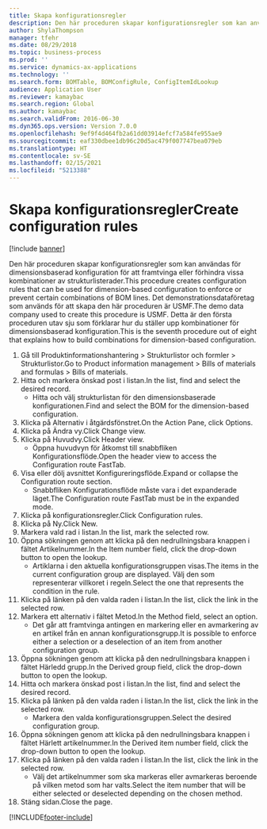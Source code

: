 ```yaml
---
title: Skapa konfigurationsregler
description: Den här proceduren skapar konfigurationsregler som kan användas för dimensionsbaserad konfiguration för att framtvinga eller förhindra vissa kombinationer av strukturlisterader.
author: ShylaThompson
manager: tfehr
ms.date: 08/29/2018
ms.topic: business-process
ms.prod: ''
ms.service: dynamics-ax-applications
ms.technology: ''
ms.search.form: BOMTable, BOMConfigRule, ConfigItemIdLookup
audience: Application User
ms.reviewer: kamaybac
ms.search.region: Global
ms.author: kamaybac
ms.search.validFrom: 2016-06-30
ms.dyn365.ops.version: Version 7.0.0
ms.openlocfilehash: 9ef9f4d464fb2a61dd03914efcf7a584fe955ae9
ms.sourcegitcommit: eaf330dbee1db96c20d5ac479f007747bea079eb
ms.translationtype: HT
ms.contentlocale: sv-SE
ms.lasthandoff: 02/15/2021
ms.locfileid: "5213388"
---
```

# <a name="create-configuration-rules"></a><span data-ttu-id="8a00c-103">Skapa konfigurationsregler</span><span class="sxs-lookup"><span data-stu-id="8a00c-103">Create configuration rules</span></span>

[!include [banner](../../includes/banner.md)]

<span data-ttu-id="8a00c-104">Den här proceduren skapar konfigurationsregler som kan användas för dimensionsbaserad konfiguration för att framtvinga eller förhindra vissa kombinationer av strukturlisterader.</span><span class="sxs-lookup"><span data-stu-id="8a00c-104">This procedure creates configuration rules that can be used for dimension-based configuration to enforce or prevent certain combinations of BOM lines.</span></span> <span data-ttu-id="8a00c-105">Det demonstrationsdataföretag som används för att skapa den här proceduren är USMF.</span><span class="sxs-lookup"><span data-stu-id="8a00c-105">The demo data company used to create this procedure is USMF.</span></span> <span data-ttu-id="8a00c-106">Detta är den första proceduren utav sju som förklarar hur du ställer upp kombinationer för dimensionsbaserad konfiguration.</span><span class="sxs-lookup"><span data-stu-id="8a00c-106">This is the seventh procedure out of eight that explains how to build combinations for dimension-based configuration.</span></span>

1. <span data-ttu-id="8a00c-107">Gå till Produktinformationshantering > Strukturlistor och formler > Strukturlistor.</span><span class="sxs-lookup"><span data-stu-id="8a00c-107">Go to Product information management > Bills of materials and formulas > Bills of materials.</span></span>
2. <span data-ttu-id="8a00c-108">Hitta och markera önskad post i listan.</span><span class="sxs-lookup"><span data-stu-id="8a00c-108">In the list, find and select the desired record.</span></span>
    * <span data-ttu-id="8a00c-109">Hitta och välj strukturlistan för den dimensionsbaserade konfigurationen.</span><span class="sxs-lookup"><span data-stu-id="8a00c-109">Find and select the BOM for the dimension-based configuration.</span></span>  
3. <span data-ttu-id="8a00c-110">Klicka på Alternativ i åtgärdsfönstret.</span><span class="sxs-lookup"><span data-stu-id="8a00c-110">On the Action Pane, click Options.</span></span>
4. <span data-ttu-id="8a00c-111">Klicka på Ändra vy.</span><span class="sxs-lookup"><span data-stu-id="8a00c-111">Click Change view.</span></span>
5. <span data-ttu-id="8a00c-112">Klicka på Huvudvy.</span><span class="sxs-lookup"><span data-stu-id="8a00c-112">Click Header view.</span></span>
    * <span data-ttu-id="8a00c-113">Öppna huvudvyn för åtkomst till snabbfliken Konfigurationsflöde.</span><span class="sxs-lookup"><span data-stu-id="8a00c-113">Open the header view to access the Configuration route FastTab.</span></span>  
6. <span data-ttu-id="8a00c-114">Visa eller dölj avsnittet Konfigureringsflöde.</span><span class="sxs-lookup"><span data-stu-id="8a00c-114">Expand or collapse the Configuration route section.</span></span>
    * <span data-ttu-id="8a00c-115">Snabbfliken Konfigurationsflöde måste vara i det expanderade läget.</span><span class="sxs-lookup"><span data-stu-id="8a00c-115">The Configuration route FastTab must be in the expanded mode.</span></span>  
7. <span data-ttu-id="8a00c-116">Klicka på konfigurationsregler.</span><span class="sxs-lookup"><span data-stu-id="8a00c-116">Click Configuration rules.</span></span>
8. <span data-ttu-id="8a00c-117">Klicka på Ny.</span><span class="sxs-lookup"><span data-stu-id="8a00c-117">Click New.</span></span>
9. <span data-ttu-id="8a00c-118">Markera vald rad i listan.</span><span class="sxs-lookup"><span data-stu-id="8a00c-118">In the list, mark the selected row.</span></span>
10. <span data-ttu-id="8a00c-119">Öppna sökningen genom att klicka på den nedrullningsbara knappen i fältet Artikelnummer.</span><span class="sxs-lookup"><span data-stu-id="8a00c-119">In the Item number field, click the drop-down button to open the lookup.</span></span>
    * <span data-ttu-id="8a00c-120">Artiklarna i den aktuella konfigurationsgruppen visas.</span><span class="sxs-lookup"><span data-stu-id="8a00c-120">The items in the current configuration group are displayed.</span></span> <span data-ttu-id="8a00c-121">Välj den som representerar villkoret i regeln.</span><span class="sxs-lookup"><span data-stu-id="8a00c-121">Select the one that represents the condition in the rule.</span></span>  
11. <span data-ttu-id="8a00c-122">Klicka på länken på den valda raden i listan.</span><span class="sxs-lookup"><span data-stu-id="8a00c-122">In the list, click the link in the selected row.</span></span>
12. <span data-ttu-id="8a00c-123">Markera ett alternativ i fältet Metod.</span><span class="sxs-lookup"><span data-stu-id="8a00c-123">In the Method field, select an option.</span></span>
    * <span data-ttu-id="8a00c-124">Det går att framtvinga antingen en markering eller en avmarkering av en artikel från en annan konfigurationsgrupp.</span><span class="sxs-lookup"><span data-stu-id="8a00c-124">It is possible to enforce either a selection or a deselection of an item from another configuration group.</span></span>  
13. <span data-ttu-id="8a00c-125">Öppna sökningen genom att klicka på den nedrullningsbara knappen i fältet Härledd grupp.</span><span class="sxs-lookup"><span data-stu-id="8a00c-125">In the Derived group field, click the drop-down button to open the lookup.</span></span>
14. <span data-ttu-id="8a00c-126">Hitta och markera önskad post i listan.</span><span class="sxs-lookup"><span data-stu-id="8a00c-126">In the list, find and select the desired record.</span></span>
15. <span data-ttu-id="8a00c-127">Klicka på länken på den valda raden i listan.</span><span class="sxs-lookup"><span data-stu-id="8a00c-127">In the list, click the link in the selected row.</span></span>
    * <span data-ttu-id="8a00c-128">Markera den valda konfigurationsgruppen.</span><span class="sxs-lookup"><span data-stu-id="8a00c-128">Select the desired configuration group.</span></span>  
16. <span data-ttu-id="8a00c-129">Öppna sökningen genom att klicka på den nedrullningsbara knappen i fältet Härlett artikelnummer.</span><span class="sxs-lookup"><span data-stu-id="8a00c-129">In the Derived item number field, click the drop-down button to open the lookup.</span></span>
17. <span data-ttu-id="8a00c-130">Klicka på länken på den valda raden i listan.</span><span class="sxs-lookup"><span data-stu-id="8a00c-130">In the list, click the link in the selected row.</span></span>
    * <span data-ttu-id="8a00c-131">Välj det artikelnummer som ska markeras eller avmarkeras beroende på vilken metod som har valts.</span><span class="sxs-lookup"><span data-stu-id="8a00c-131">Select the item number that will be either selected or deselected depending on the chosen method.</span></span>  
18. <span data-ttu-id="8a00c-132">Stäng sidan.</span><span class="sxs-lookup"><span data-stu-id="8a00c-132">Close the page.</span></span>



[!INCLUDE[footer-include](../../../includes/footer-banner.md)]